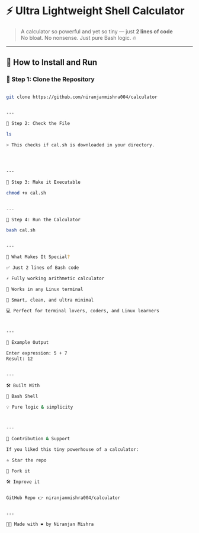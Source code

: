 

# ⚡ Ultra Lightweight Shell Calculator

> A calculator so powerful and yet so tiny — just **2 lines of code**  
> No bloat. No nonsense. Just pure Bash logic. 🔥

---

## 🚀 How to Install and Run

### 🔗 Step 1: Clone the Repository  
```bash

git clone https://github.com/niranjanmishra004/calculator


---

📂 Step 2: Check the File

ls

> This checks if cal.sh is downloaded in your directory.




---

🔐 Step 3: Make it Executable

chmod +x cal.sh


---

🧮 Step 4: Run the Calculator

bash cal.sh


---

🌟 What Makes It Special?

✅ Just 2 lines of Bash code

⚡ Fully working arithmetic calculator

🐧 Works in any Linux terminal

🧠 Smart, clean, and ultra minimal

💻 Perfect for terminal lovers, coders, and Linux learners



---

💬 Example Output

Enter expression: 5 + 7
Result: 12


---

🛠 Built With

🐚 Bash Shell

💡 Pure logic & simplicity



---

🙌 Contribution & Support

If you liked this tiny powerhouse of a calculator:

⭐ Star the repo

🍴 Fork it

🛠 Improve it


GitHub Repo 👉 niranjanmishra004/calculator


---

👨‍💻 Made with ❤️ by Niranjan Mishra

